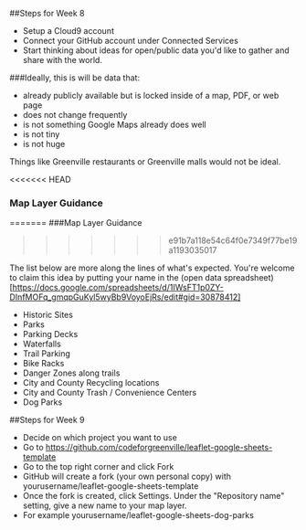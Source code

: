 ##Steps for Week 8
* Setup a Cloud9 account
* Connect your GitHub account under Connected Services
* Start thinking about ideas for open/public data you'd like to gather and share with the world.

###Ideally, this is will be data that:
* already publicly available but is locked inside of a map, PDF, or web page
* does not change frequently
* is not something Google Maps already does well
* is not tiny
* is not huge

Things like Greenville restaurants or Greenville malls would not be ideal.

<<<<<<< HEAD

### Map Layer Guidance
=======
###Map Layer Guidance
>>>>>>> e91b7a118e54c64f0e7349f77be19a1193035017

The list below are more along the lines of what's expected. You're welcome to
claim this idea by putting your name in the (open data spreadsheet)[https://docs.google.com/spreadsheets/d/1IWsFT1p0ZY-DInfMOFq_gmqpGuKyl5wyBb9VoyoEjRs/edit#gid=30878412]

* Historic Sites
* Parks
* Parking Decks
* Waterfalls
* Trail Parking
* Bike Racks
* Danger Zones along trails
* City and County Recycling locations
* City and County Trash / Convenience Centers
* Dog Parks

##Steps for Week 9
* Decide on which project you want to use
* Go to https://github.com/codeforgreenville/leaflet-google-sheets-template
* Go to the top right corner and click Fork
* GitHub will create a fork (your own personal copy) with yourusername/leaflet-google-sheets-template
* Once the fork is created, click Settings. Under the "Repository name" setting, give a new name to your map layer.
* For example yourusername/leaflet-google-sheets-dog-parks
